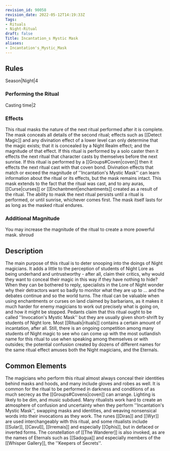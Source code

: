 ```yaml
---
revision_id: 90058
revision_date: 2022-05-12T14:19:33Z
Tags:
- Rituals
- Night-Ritual
draft: false
Title: Incantation_s Mystic Mask
aliases:
- Incantation's_Mystic_Mask
---
```

## Rules
Season|Night|4
### Performing the Ritual
Casting time|2 
### Effects
This ritual masks the nature of the next ritual performed after it is complete. The mask conceals all details of the second ritual; effects such as [[Detect Magic]] and any divination effect of a lower level can only determine that the magic exists; that it is concealed by a Night Realm effect; and the magnitude of that effect. 
If this ritual is performed by a solo caster then it effects the next ritual that character casts by themselves before the next sunrise.
If this ritual is performed by a [[Groups#Coven|coven]] then it effects the next ritual cast with that coven bond.
Divination effects that match or exceed the magnitude of ''Incantation's Mystic Mask'' can learn information about the ritual or its effects, but the mask remains intact. This mask extends to the fact that the ritual was cast, and to any auras, [[Curse|curses]] or [[Enchantment|enchantments]] created as a result of the ritual.
The ability to mask the next ritual persists until a ritual is performed, or until sunrise, whichever comes first. The mask itself lasts for as long as the masked ritual endures.
### Additional Magnitude
You may increase the magnitude of the ritual to create a more powerful mask.
shroud
## Description
The main purpose of this ritual is to deter snooping into the doings of Night magicians. It adds a little to the perception of students of Night Lore as being underhand and untrustworthy - after all, claim their critics, why would they want to conceal their magic in this way if they have nothing to hide? When they can be bothered to reply, specialists in the Lore of Night wonder why their detractors want so badly to monitor what they are up to ... and the debates continue and so the world turns.
The ritual can be valuable when using enchantments or curses on land claimed by barbarians, as it makes it much harder for enemy magicians to work out precisely what is going on, and how it might be stopped. 
Pedants claim that this ritual ought to be called ''Invocation's Mystic Mask'' but they are usually given short-shrift by students of Night lore. Most [[Rituals|rituals]] contains a certain amount of incantation, after all. Still, there is an ongoing competition among many students of Night magic to see who can come up with the most outlandish name for this ritual to use when speaking among themselves or with outsides; the potential confusion created by dozens of different names for the same ritual effect amuses both the Night magicians, and the Eternals.
## Common Elements
The magicians who perform this ritual almost always conceal their identities behind masks and hoods, and many include gloves and robes as well. It is common for the ritual to be performed in darkness and conditions of as much secrecy as the [[Groups#Covens|coven]] can arrange. Lighting is likely to be dim, and music subdued. Many ritualists work hard to create an atmosphere of confusion and uncertainty when they perform ''Incantation's Mystic Mask'', swapping masks and identities, and weaving nonsensical words into their invocations as they work.
The runes [[Diras]] and [[Wyr]] are used interchangeably with this ritual, and some ritualists include [[Sular]], [[Cavul]], [[Irremais]] and especially [[Ophis]], but in defaced or inverted forms. The constellation of [[The Wanderer]] is also invoked, as are the names of Eternals such as [[Sadogua]] and especially members of the [[Whisper Gallery]], the ''Keepers of Secrets''.
